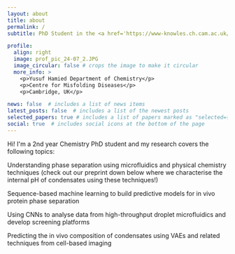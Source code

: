 ```yaml
---
layout: about
title: about
permalink: /
subtitle: PhD Student in the <a href='https://www-knowles.ch.cam.ac.uk/'>Knowles Lab</a> at the University of Cambridge

profile:
  align: right
  image: prof_pic_24-07_2.JPG
  image_circular: false # crops the image to make it circular
  more_info: >
    <p>Yusuf Hamied Department of Chemistry</p>
    <p>Centre for Misfolding Diseases</p>
    <p>Cambridge, UK</p>

news: false  # includes a list of news items
latest_posts: false  # includes a list of the newest posts
selected_papers: true # includes a list of papers marked as "selected={true}"
social: true  # includes social icons at the bottom of the page
---
```


Hi! I'm a 2nd year Chemistry PhD student and my research covers the following topics:

Understanding phase separation using microfluidics and physical chemistry techniques (check out our preprint down below where we characterise the internal pH of condensates using these techniques!)
  
Sequence-based machine learning to build predictive models for in vivo protein phase separation
  
Using CNNs to analyse data from high-throughput droplet microfluidics and develop screening platforms
   
Predicting the in vivo composition of condensates using VAEs and related techniques from cell-based imaging

